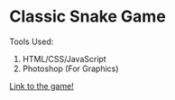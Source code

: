 # Classic Snake Game
Tools Used: 
1. HTML/CSS/JavaScript
2. Photoshop (For Graphics)

[Link to the game!](http://www.snake-kd.epizy.com)
